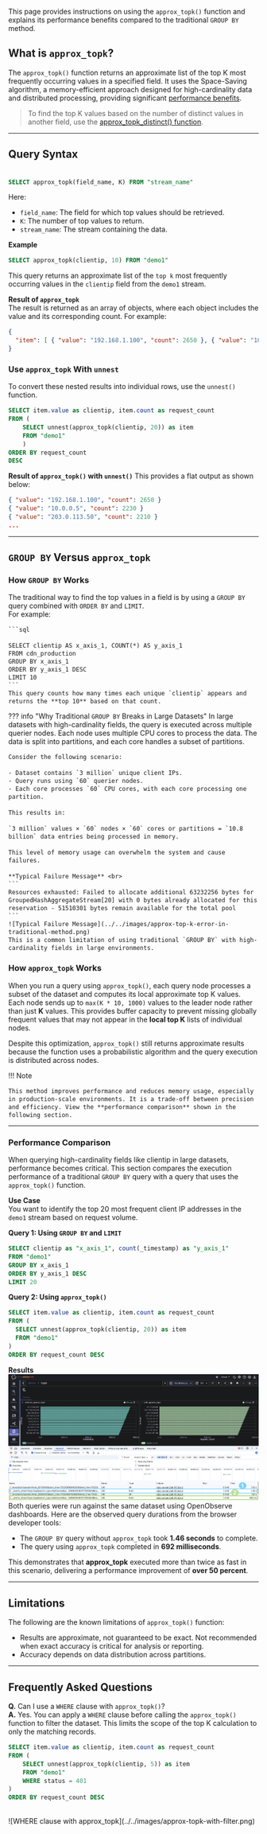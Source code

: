 This page provides instructions on using the `approx_topk()` function and explains its performance benefits compared to the traditional `GROUP BY` method.

## What is `approx_topk`?
The `approx_topk()` function returns an approximate list of the top K most frequently occurring values in a specified field. It uses the Space-Saving algorithm, a memory-efficient approach designed for high-cardinality data and distributed processing, providing significant [performance benefits](#performance-comparison). 

> To find the top K values based on the number of distinct values in another field, use the [approx_topk_distinct() function](../approx-topk-distinct/).

---

## Query Syntax
```sql

SELECT approx_topk(field_name, K) FROM "stream_name"
```
Here:

- `field_name`: The field for which top values should be retrieved.
- `K`: The number of top values to return.
- `stream_name`: The stream containing the data.

**Example**
```sql
SELECT approx_topk(clientip, 10) FROM "demo1"
```
This query returns an approximate list of the `top k` most frequently occurring values in the `clientip` field from the `demo1` stream.

**Result of `approx_topk`** <br>
The result is returned as an array of objects, where each object includes the value and its corresponding count. For example:

```json
{
  "item": [ { "value": "192.168.1.100", "count": 2650 }, { "value": "10.0.0.5", "count": 2230 }, { "value": "203.0.113.50", "count": 2210 }, { "value": "198.51.100.75", "count": 1979 }, { "value": "172.16.0.10", "count": 1939 } ]
}
```

### Use `approx_topk` With `unnest`
To convert these nested results into individual rows, use the `unnest()` function.

```sql
SELECT item.value as clientip, item.count as request_count 
FROM ( 
    SELECT unnest(approx_topk(clientip, 20)) as item 
    FROM "demo1" 
    ) 
ORDER BY request_count 
DESC
```
**Result of `approx_topk()` with `unnest()`**
This provides a flat output as shown below: 

```json
{ "value": "192.168.1.100", "count": 2650 }
{ "value": "10.0.0.5", "count": 2230 }
{ "value": "203.0.113.50", "count": 2210 }
...
```

---

## `GROUP BY` Versus `approx_topk`

### How `GROUP BY` Works
The traditional way to find the top values in a field is by using a `GROUP BY` query combined with `ORDER BY` and `LIMIT`. <br>
    For example:

    ```sql

    SELECT clientip AS x_axis_1, COUNT(*) AS y_axis_1 
    FROM cdn_production 
    GROUP BY x_axis_1 
    ORDER BY y_axis_1 DESC 
    LIMIT 10
    ```
    This query counts how many times each unique `clientip` appears and returns the **top 10** based on that count.

??? info "Why Traditional `GROUP BY` Breaks in Large Datasets"
    In large datasets with high-cardinality fields, the query is executed across multiple querier nodes. Each node uses multiple CPU cores to process the data. The data is split into partitions, and each core handles a subset of partitions.

    Consider the following scenario:

    - Dataset contains `3 million` unique client IPs.
    - Query runs using `60` querier nodes.
    - Each core processes `60` CPU cores, with each core processing one partition.

    This results in:
    
    `3 million` values × `60` nodes × `60` cores or partitions = `10.8 billion` data entries being processed in memory.

    This level of memory usage can overwhelm the system and cause failures.

    **Typical Failure Message** <br>
    ```
    Resources exhausted: Failed to allocate additional 63232256 bytes for GroupedHashAggregateStream[20] with 0 bytes already allocated for this reservation - 51510301 bytes remain available for the total pool
    ```
    ![Typical Failure Message](../../images/approx-top-k-error-in-traditional-method.png)
    This is a common limitation of using traditional `GROUP BY` with high-cardinality fields in large environments.

### How `approx_topk` Works
When you run a query using `approx_topk()`, each query node processes a subset of the dataset and computes its local approximate top K values. 
Each node sends up to `max(K * 10, 1000)` values to the leader node rather than just **K** values. This provides buffer capacity to prevent missing globally frequent values that may not appear in the **local top K** lists of individual nodes.

Despite this optimization, `approx_topk()` still returns approximate results because the function uses a probabilistic algorithm and the query execution is distributed across nodes.

!!! Note 
    
    This method improves performance and reduces memory usage, especially in production-scale environments. It is a trade-off between precision and efficiency. View the **performance comparison** shown in the following section.  

---

### Performance Comparison

When querying high-cardinality fields like clientip in large datasets, performance becomes critical. This section compares the execution performance of a traditional `GROUP BY` query with a query that uses the `approx_topk()` function.

**Use Case**<br>
You want to identify the top 20 most frequent client IP addresses in the `demo1` stream based on request volume.

**Query 1: Using `GROUP BY` and `LIMIT`**<br>
```sql
SELECT clientip as "x_axis_1", count(_timestamp) as "y_axis_1"
FROM "demo1"
GROUP BY x_axis_1
ORDER BY y_axis_1 DESC
LIMIT 20
```

**Query 2: Using `approx_topk()`**
```sql
SELECT item.value as clientip, item.count as request_count
FROM (
  SELECT unnest(approx_topk(clientip, 20)) as item
  FROM "demo1"
)
ORDER BY request_count DESC
```

**Results**
<br>
![Performance Difference Between `GROUP BY` and `approx_topk()](../../images/approx-topk.png)
<br>
Both queries were run against the same dataset using OpenObserve dashboards. Here are the observed query durations from the browser developer tools:

- The `GROUP BY` query without `approx_topk` took **1.46 seconds** to complete.
- The query using `approx_topk` completed in **692 milliseconds**.

This demonstrates that **approx_topk** executed more than twice as fast in this scenario, delivering a performance improvement of **over 50 percent**.

---

## Limitations

The following are the known limitations of `approx_topk()` function:

- Results are approximate, not guaranteed to be exact. Not recommended when exact accuracy is critical for analysis or reporting. 
- Accuracy depends on data distribution across partitions.

---

## Frequently Asked Questions
**Q.** Can I use a `WHERE` clause with `approx_topk()`? <br>
**A.** Yes. You can apply a `WHERE` clause before calling the `approx_topk()` function to filter the dataset. This limits the scope of the top K calculation to only the matching records.

```sql
SELECT item.value as clientip, item.count as request_count 
FROM ( 
    SELECT unnest(approx_topk(clientip, 5)) as item 
    FROM "demo1" 
    WHERE status = 401
) 
ORDER BY request_count DESC
```
<br>
![WHERE clause with approx_topk](../../images/approx-topk-with-filter.png)